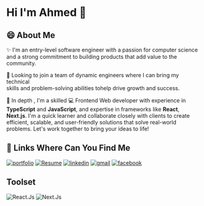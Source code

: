 # Hi I'm Ahmed 👋
## 😄 About Me

✨ I'm an entry-level software engineer with a passion for computer science <br> 
and a strong commitment to building products that add value to the community.

👀 Looking to join a team of dynamic engineers where I can bring my technical <br> 
skills and problem-solving abilities tohelp drive growth and success.

🚀 In depth , I'm a skilled 💻 Frontend Web developer with experience in <b>TypeScript</b> and <b>JavaScript</b>, and expertise in frameworks like <b>React</b>, <b>Next.js</b>. I'm a quick learner and collaborate closely with clients to create efficient, scalable, and user-friendly solutions that solve real-world problems. Let's work together to bring your ideas to life!

## 🔗 Links Where Can You Find Me

[![portfolio](https://img.shields.io/badge/my_portfolio-000?style=for-the-badge&logo=ko-fi&logoColor=white)](https://ahmed-hany-portfolio.netlify.app/)
[![Resume](https://img.shields.io/badge/my_resume-FF3850?style=for-the-badge&logo=linkfire&logoColor=white)](https://drive.google.com/file/d/18CgccxuhwcXBif9XStikgt__0pIsJji3/view?usp=sharing)
[![linkedin](https://img.shields.io/badge/linkedin-0A66C2?style=for-the-badge&logo=linkedin&logoColor=white)](https://www.linkedin.com/in/ahmed-hany-b2a1681a0/)
[![gmail](https://img.shields.io/badge/gmail-EA4335?style=for-the-badge&logo=gmail&logoColor=white)](https://mail.google.com/mail/u/0/#inbox)
[![facebook](https://img.shields.io/badge/facebook-1877F2?style=for-the-badge&logo=facebook&logoColor=white)](https://www.facebook.com/profile.php?id=100010449333909)

## Toolset

![React.Js](https://cdn4.iconfinder.com/data/icons/logos-3/600/React.js_logo-40.png)
![Next.Js](https://cdn1.iconfinder.com/data/icons/akar-vol-1/24/nextjs-fill-40.png)
